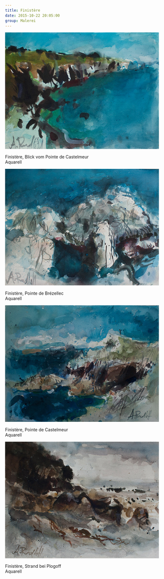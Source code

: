 ```yaml
---
title: Finistère
date: 2015-10-22 20:05:00
group: Malerei
---
```

![Blick vom Pointe de Castelmeur](/img/malerei/finistere-01.jpg)

Finistère, Blick vom Pointe de Castelmeur<br>
Aquarell

![Pointe de Brézellec](/img/malerei/finistere-02.jpg)

Finistère, Pointe de Brézellec<br>
Aquarell

![Pointe de Castelmeur](/img/malerei/finistere-03.jpg)

Finistère, Pointe de Castelmeur<br>
Aquarell

![Strand bei Plogoff](/img/malerei/finistere-04.jpg)

Finistère, Strand bei Plogoff<br>
Aquarell
